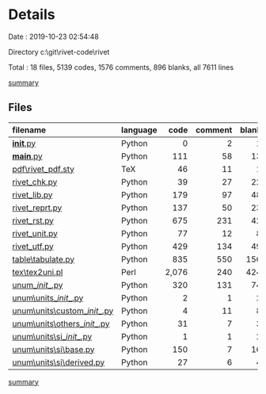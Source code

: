 # Details

Date : 2019-10-23 02:54:48

Directory c:\git\rivet-code\rivet

Total : 18 files,  5139 codes, 1576 comments, 896 blanks, all 7611 lines

[summary](results.md)

## Files
| filename | language | code | comment | blank | total |
| :--- | :--- | ---: | ---: | ---: | ---: |
| [__init__.py](file:///c%3A/git/rivet-code/rivet/__init__.py) | Python | 0 | 2 | 1 | 3 |
| [__main__.py](file:///c%3A/git/rivet-code/rivet/__main__.py) | Python | 111 | 58 | 13 | 182 |
| [pdf\rivet_pdf.sty](file:///c%3A/git/rivet-code/rivet/pdf/rivet_pdf.sty) | TeX | 46 | 11 | 1 | 58 |
| [rivet_chk.py](file:///c%3A/git/rivet-code/rivet/rivet_chk.py) | Python | 39 | 27 | 22 | 88 |
| [rivet_lib.py](file:///c%3A/git/rivet-code/rivet/rivet_lib.py) | Python | 179 | 97 | 48 | 324 |
| [rivet_reprt.py](file:///c%3A/git/rivet-code/rivet/rivet_reprt.py) | Python | 137 | 50 | 23 | 210 |
| [rivet_rst.py](file:///c%3A/git/rivet-code/rivet/rivet_rst.py) | Python | 675 | 231 | 42 | 948 |
| [rivet_unit.py](file:///c%3A/git/rivet-code/rivet/rivet_unit.py) | Python | 77 | 12 | 8 | 97 |
| [rivet_utf.py](file:///c%3A/git/rivet-code/rivet/rivet_utf.py) | Python | 429 | 134 | 49 | 612 |
| [table\tabulate.py](file:///c%3A/git/rivet-code/rivet/table/tabulate.py) | Python | 835 | 550 | 156 | 1,541 |
| [tex\tex2uni.pl](file:///c%3A/git/rivet-code/rivet/tex/tex2uni.pl) | Perl | 2,076 | 240 | 424 | 2,740 |
| [unum\__init__.py](file:///c%3A/git/rivet-code/rivet/unum/__init__.py) | Python | 320 | 131 | 74 | 525 |
| [unum\units\__init__.py](file:///c%3A/git/rivet-code/rivet/unum/units/__init__.py) | Python | 2 | 1 | 2 | 5 |
| [unum\units\custom\__init__.py](file:///c%3A/git/rivet-code/rivet/unum/units/custom/__init__.py) | Python | 4 | 11 | 8 | 23 |
| [unum\units\others\__init__.py](file:///c%3A/git/rivet-code/rivet/unum/units/others/__init__.py) | Python | 31 | 7 | 3 | 41 |
| [unum\units\si\__init__.py](file:///c%3A/git/rivet-code/rivet/unum/units/si/__init__.py) | Python | 1 | 1 | 2 | 4 |
| [unum\units\si\base.py](file:///c%3A/git/rivet-code/rivet/unum/units/si/base.py) | Python | 150 | 7 | 16 | 173 |
| [unum\units\si\derived.py](file:///c%3A/git/rivet-code/rivet/unum/units/si/derived.py) | Python | 27 | 6 | 4 | 37 |

[summary](results.md)